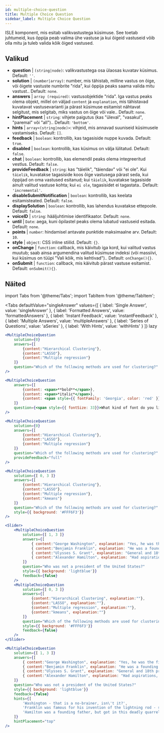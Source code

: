 ```yaml
---
id: multiple-choice-question 
title: Multiple Choice Question
sidebar_label: Multiple Choice Question
---
```


ISLE komponent, mis esitab valikvastustega küsimuse. See toetab juhtumeid, kus õppija peab valima ühe vastuse ja kui õigeid vastuseid võib olla mitu ja tuleb valida kõik õiged vastused.

## Valikud

* __question__ | `(string|node)`: valikvastustega osa ülaosas kuvatav küsimus. Default: `''`.
* __solution__ | `(number|array)`: number, mis tähistab, milline vastus on õige, või õigete vastuste numbrite "rida", kui õppija peaks saama valida mitu vastust.. Default: `none`.
* __answers__ | `array (required)`: vastusobjektide "rida". Iga vastus peaks olema objekt, millel on väljad `content` ja `explanation`, mis tähistavad kuvatavat vastusevarianti ja pärast küsimuse esitamist nähtavat selgitust, mis selgitab, miks vastus on õige või vale.. Default: `none`.
* __hintPlacement__ | `string`: vihjete paigutus (kas "üleval", "vasakul", "paremal" või "all").. Default: `'bottom'`.
* __hints__ | `array<(string|node)>`: vihjeid, mis annavad suuniseid küsimusele vastamiseks. Default: `[]`.
* __feedback__ | `boolean`: kontrollib, kas tagasiside nuppe kuvada. Default: `true`.
* __disabled__ | `boolean`: kontrollib, kas küsimus on välja lülitatud. Default: `false`.
* __chat__ | `boolean`: kontrollib, kas elemendil peaks olema integreeritud vestlus. Default: `false`.
* __provideFeedback__ | `string`: kas "täielik", "täiendav" või "ei ole". Kui `täielik`, kuvatakse tagasiside koos õige vastusega pärast seda, kui õppijad on oma vastused esitanud; kui `täielik`, kuvatakse tagasiside ainult valitud vastuse kohta; kui `ei ole`, tagasisidet ei tagastata.. Default: `'incremental'`.
* __disableSubmitNotification__ | `boolean`: kontrollib, kas keelata esitamisteated. Default: `false`.
* __displaySolution__ | `boolean`: kontrollib, kas lahendus kuvatakse ettepoole. Default: `false`.
* __voiceID__ | `string`: hääljuhtimise identifikaator. Default: `none`.
* __until__ | `Date`: aega, kuni õpilastel peaks olema lubatud vastuseid esitada. Default: `none`.
* __points__ | `number`: hindamisel antavate punktide maksimaalne arv. Default: `10`.
* __style__ | `object`: CSS inline stiilid. Default: `{}`.
* __onChange__ | `function`: callback, mis käivitub iga kord, kui valitud vastus muutub; saab ainsa argumendina valitud küsimuse indeksi (või massiivi, kui küsimus on tüüpi "Vali kõik, mis kehtivad").. Default: `onChange(){}`.
* __onSubmit__ | `function`: callback, mis käivitub pärast vastuse esitamist. Default: `onSubmit(){}`.


## Näited

import Tabs from '@theme/Tabs';
import TabItem from '@theme/TabItem';

<Tabs
    defaultValue="singleAnswer"
    values={[
        { label: 'Single Answer', value: 'singleAnswer' },
        { label: 'Formatted Answers', value: 'formattedAnswers' },
        { label: 'Instant Feedback', value: 'instantFeedback' },
        { label: 'Multiple Answers', value: 'multipleAnswers' },
        { label: 'Series of Questions', value: 'aSeries' },
        { label: 'With Hints', value: 'withHints' }
    ]}
    lazy
>

<TabItem value="singleAnswer">

```jsx live
<MultipleChoiceQuestion
    solution={0}
    answers={[
        {content:"Hierarchical Clustering"},
        {content:"LASSO"},
        {content:"Multiple regression"}
    ]}
    question="Which of the following methods are used for clustering?"
/>
```

</TabItem>

<TabItem value="formattedAnswers" >

```jsx live
<MultipleChoiceQuestion
    answers={[
        {content: <span>**bold**</span>},
        {content: <span>*italic*</span>},
        {content: <span style={{ fontFamily: 'Georgia', color: 'red' }}>styled</span>}
    ]}
    question={<span style={{ fontSize: 33}}>What kind of font do you like the most?</span>}
/>
```

</TabItem>

<TabItem value="instantFeedback">

```jsx live
<MultipleChoiceQuestion
    solution={0}
    answers={[
        {content:"Hierarchical Clustering"},
        {content:"LASSO"},
        {content:"Multiple regression"}
    ]}
    question="Which of the following methods are used for clustering?"
    provideFeedback="full"
/>
```

</TabItem>

<TabItem value="multipleAnswers">

```jsx live
<MultipleChoiceQuestion
    solution={[ 0, 3 ]}
    answers={[
        {content:"Hierarchical Clustering"},
        {content:"LASSO"},
        {content:"Multiple regression"},
        {content:"kmeans"}
    ]}
    question="Which of the following methods are used for clustering?"
    style={{ background: '#FFF6F3'}}
/>
```

</TabItem>

<TabItem value="aSeries">

```jsx live
<Slider>
    <MultipleChoiceQuestion
        solution={[ 1, 3 ]}
        answers={[
            { content:"George Washington", explanation: "Yes, he was the first president." },
            { content:"Benjamin Franklin", explanation: "He was a founding father."},
            { content:"Ulysses S. Grant", explanation: "General and 18th president." },
            { content:"Alexander Hamilton", explanation: "Had aspirations, but died in a duel." }
        ]}
        question="Who was not a president of the United States?"
        style={{ background: 'lightblue'}}
        feedback={false}
    />
    <MultipleChoiceQuestion
        solution={[ 0, 3 ]}
        answers={[
            {content:"Hierarchical Clustering", explanation:""},
            {content:"LASSO", explanation:""},
            {content:"Multiple regression", explanation:""},
            {content:"kmeans", explanation:""}
        ]}
        question="Which of the following methods are used for clustering?"
        style={{ background: '#FFF6F3'}}
        feedback={false}
    />
</Slider>
```

</TabItem>

<TabItem value="withHints">

```jsx live
<MultipleChoiceQuestion
    solution={[ 1, 3 ]}
    answers={[
        { content:"George Washington", explanation: "Yes, he was the first president." },
        { content:"Benjamin Franklin", explanation: "He was a founding father."},
        { content:"Ulysses S. Grant", explanation: "General and 18th president." },
        { content:"Alexander Hamilton", explanation: "Had aspirations, but died in a duel." }
    ]}
    question="Who was not a president of the United States?"
    style={{ background: 'lightblue'}}
    feedback={false}
    hints={[
        'Washington - that is a no-brainer, isn\'t it?',
        'Franklin was famous for his invention of the lightning rod - so why become more?',
        'Hamilton was a founding father, but got in this deadly quarrel with Aaron Burr.',
    ]}
    hintPlacement="top"
/>
```

</TabItem>

</Tabs>
